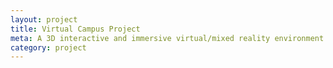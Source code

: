 ```yaml
---
layout: project
title: Virtual Campus Project
meta: A 3D interactive and immersive virtual/mixed reality environment of IIIT Delhi campus designed to support geospatial services including smart navigation and telepresence.
category: project
---
```

